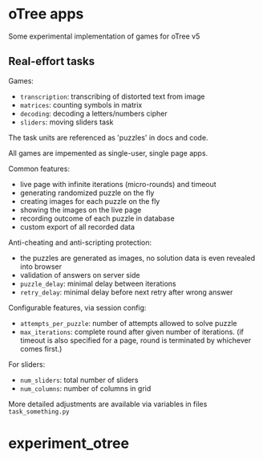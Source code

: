 # oTree apps

Some experimental implementation of games for oTree v5

## Real-effort tasks

Games:
- `transcription`: transcribing of distorted text from image
- `matrices`: counting symbols in matrix
- `decoding`: decoding a letters/numbers cipher 
- `sliders`: moving sliders task

The task units are referenced as 'puzzles' in docs and code.

All games are impemented as single-user, single page apps.

Common features:
- live page with infinite iterations (micro-rounds) and timeout
- generating randomized puzzle on the fly
- creating images for each puzzle on the fly
- showing the images on the live page
- recording outcome of each puzzle in database
- custom export of all recorded data

Anti-cheating and anti-scripting protection:
- the puzzles are generated as images, no solution data is even revealed into browser
- validation of answers on server side
- `puzzle_delay`: minimal delay between iterations
- `retry_delay`: minimal delay before next retry after wrong answer 

Configurable features, via session config:
- `attempts_per_puzzle`: number of attempts allowed to solve puzzle 
- `max_iterations`: complete round after given number of iterations.
  (if timeout is also specified for a page, round is terminated by whichever comes first.)
  
For sliders:
- `num_sliders`: total number of sliders
- `num_columns`: number of columns in grid

More detailed adjustments are available via variables in files `task_something.py`
# experiment_otree
